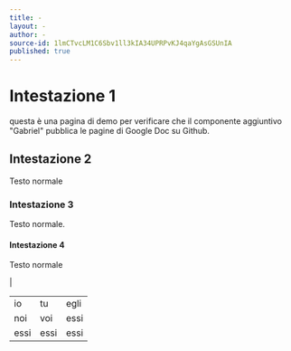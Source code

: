 ```yaml
---
title: -
layout: -
author: -
source-id: 1lmCTvcLM1C6Sbv1ll3kIA34UPRPvKJ4qaYgAsGSUnIA
published: true
---
```

# Intestazione 1

questa è una pagina di demo per verificare che il componente aggiuntivo "Gabriel" pubblica le pagine di Google Doc su Github.

## Intestazione 2

Testo normale

### Intestazione 3

Testo normale.

#### Intestazione 4

Testo normale

|

<table>
  <tr>
    <td>io</td>
    <td>tu</td>
    <td>egli</td>
  </tr>
  <tr>
    <td>noi</td>
    <td>voi</td>
    <td>essi</td>
  </tr>
  <tr>
    <td>essi</td>
    <td>essi</td>
    <td>essi</td>
  </tr>
</table>


<iframe width="100%" height="500" src="https://www.youtube.com/embed/[zrKOS2LiWTU](https://www.youtube.com/watch?v=zrKOS2LiWTU)" frameborder="0" allow="autoplay></iframe>

